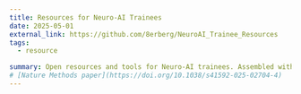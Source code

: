 ```yaml
---
title: Resources for Neuro-AI Trainees
date: 2025-05-01
external_link: https://github.com/8erberg/NeuroAI_Trainee_Resources
tags:
  - resource

summary: Open resources and tools for Neuro-AI trainees. Assembled with Jascha Achterberg & the community. 
# [Nature Methods paper](https://doi.org/10.1038/s41592-025-02704-4)
---
```


<!--more-->
